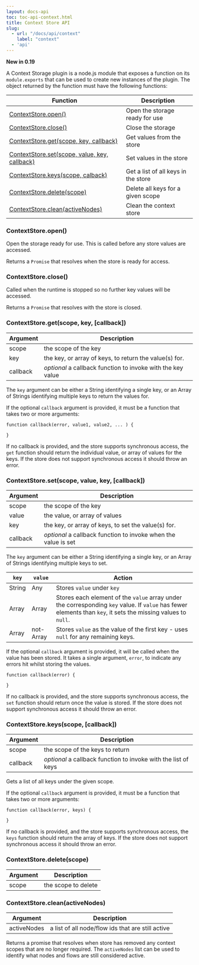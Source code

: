 ```yaml
---
layout: docs-api
toc: toc-api-context.html
title: Context Store API
slug:
  - url: "/docs/api/context"
    label: "context"
  - 'api'
---
```


**New in 0.19**

A Context Storage plugin is a node.js module that exposes a function on its `module.exports`
that can be used to create new instances of the plugin. The object returned by the
function must have the following functions:

 Function                                                      | Description
---------------------------------------------------------------|-------------------------
[ContextStore.open()](#contextstoreopen)                       | Open the storage ready for use
[ContextStore.close()](#contextstoreclose)                     | Close the storage
[ContextStore.get(scope, key, callback)](#contextstoregetscope-key-callback) | Get values from the store
[ContextStore.set(scope, value, key, callback)](#contextstoresetscope-value-key-callback) | Set values in the store
[ContextStore.keys(scope, calback)](#contextstorekeysscope-callback) | Get a list of all keys in the store
[ContextStore.delete(scope)](#contextstoredeletescope)               | Delete all keys for a given scope
[ContextStore.clean(activeNodes)](#contextstorecleanactivenodes)     | Clean the context store

### ContextStore.open()

Open the storage ready for use. This is called before any store values are accessed.

Returns a `Promise` that resolves when the store is ready for access.

### ContextStore.close()

Called when the runtime is stopped so no further key values will be accessed.

Returns a `Promise` that resolves with the store is closed.

### ContextStore.get(scope, key, [callback])

Argument | Description
---------|------------------------------
scope    | the scope of the key
key      | the key, or array of keys, to return the value(s) for.
callback | *optional* a callback function to invoke with the key value

The `key` argument can be either a String identifying a single key, or an Array
of Strings identifying multiple keys to return the values for.


If the optional `callback` argument is provided, it must be a function that takes
two or more arguments:

```
function callback(error, value1, value2, ... ) {

}
```

If no callback is provided, and the store supports synchronous access, the
`get` function should return the individual value, or array of values for the keys.
If the store does not support synchronous access it should throw an error.

### ContextStore.set(scope, value, key, [callback])

Argument | Description
---------|------------------------------
scope    | the scope of the key
value    | the value, or array of values
key      | the key, or array of keys, to set the value(s) for.
callback | *optional* a callback function to invoke when the value is set

The `key` argument can be either a String identifying a single key, or an Array
of Strings identifying multiple keys to set.

`key`        | `value`        | Action
-------------|----------------|----------------
String       | Any            | Stores `value` under `key`
Array        | Array          | Stores each element of the `value` array under the corresponding `key` value. If `value` has fewer elements than `key`, it sets the missing values to `null`.
Array        | not-Array      | Stores `value` as the value of the first key - uses `null` for any remaining keys.


If the optional `callback` argument is provided, it will be called when the value
has been stored. It takes a single argument, `error`, to indicate any errors hit
whilst storing the values.

```
function callback(error) {

}
```

If no callback is provided, and the store supports synchronous access, the
`set` function should return once the value is stored. If the store does not support
synchronous access it should throw an error.

### ContextStore.keys(scope, [callback])

Argument    | Description
------------|------------------------
scope       | the scope of the keys to return
callback    | *optional* a callback function to invoke with the list of keys

Gets a list of all keys under the given scope.

If the optional `callback` argument is provided, it must be a function that takes
two or more arguments:

```
function callback(error, keys) {

}
```

If no callback is provided, and the store supports synchronous access, the
`keys` function should return the array of keys. If the store does not support
synchronous access it should throw an error.


### ContextStore.delete(scope)

Argument    | Description
------------|------------------------
scope       | the scope to delete


### ContextStore.clean(activeNodes)

Argument    | Description
------------|------------------------
activeNodes | a list of all node/flow ids that are still active

Returns a promise that resolves when store has removed any context scopes that
are no longer required. The `activeNodes` list can be used to identify what nodes
and flows are still considered active.
